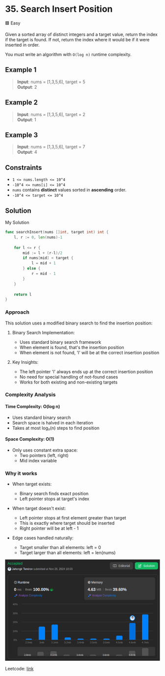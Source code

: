 # 35. Search Insert Position

🟩 Easy

Given a sorted array of distinct integers and a target value, return the index if the target is found. If not, return the index where it would be if it were inserted in order.

You must write an algorithm with `O(log n)` runtime complexity.

## Example 1

> **Input**: nums = [1,3,5,6], target = 5 \
> **Output**: 2

## Example 2

> **Input**: nums = [1,3,5,6], target = 2 \
> **Output**: 1

## Example 3

> **Input**: nums = [1,3,5,6], target = 7 \
> **Output**: 4

## Constraints

* `1 <= nums.length <= 10^4`
* `-10^4 <= nums[i] <= 10^4`
* `nums` contains **distinct** values sorted in **ascending** order.
* `-10^4 <= target <= 10^4`

## Solution

My Solution

```go
func searchInsert(nums []int, target int) int {
    l, r := 0, len(nums)-1

    for l <= r {
        mid := l + (r-l)/2
        if nums[mid] < target {
            l = mid + 1
        } else {
            r = mid - 1
        }
    }

    return l
}
```

### Approach

This solution uses a modified binary search to find the insertion position:

1. Binary Search Implementation:
   * Uses standard binary search framework
   * When element is found, that's the insertion position
   * When element is not found, 'l' will be at the correct insertion position

2. Key Insights:
   * The left pointer 'l' always ends up at the correct insertion position
   * No need for special handling of not-found cases
   * Works for both existing and non-existing targets

### Complexity Analysis

#### Time Complexity: O(log n)

* Uses standard binary search
* Search space is halved in each iteration
* Takes at most log₂(n) steps to find position

#### Space Complexity: O(1)

* Only uses constant extra space:
  * Two pointers (left, right)
  * Mid index variable

### Why it works

* When target exists:
  * Binary search finds exact position
  * Left pointer stops at target's index

* When target doesn't exist:
  * Left pointer stops at first element greater than target
  * This is exactly where target should be inserted
  * Right pointer will be at left - 1

* Edge cases handled naturally:
  * Target smaller than all elements: left = 0
  * Target larger than all elements: left = len(nums)

![result](35.png)

Leetcode: [link](https://leetcode.com/problems/search-insert-position/description/)
